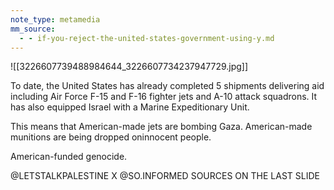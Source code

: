 ```yaml
---
note_type: metamedia
mm_source:
  - - if-you-reject-the-united-states-government-using-y.md
---
```


![[3226607739488984644_3226607734237947729.jpg]]

To date, the United States has already completed 5 shipments
delivering aid including Air Force F-15 and F-16 fighter jets and
A-10 attack squadrons. It has also equipped Israel with a Marine
Expeditionary Unit.

This means that American-made jets are bombing
Gaza. American-made munitions are being dropped
oninnocent people.

American-funded genocide.

@LETSTALKPALESTINE X @SO.INFORMED
SOURCES ON THE LAST SLIDE

